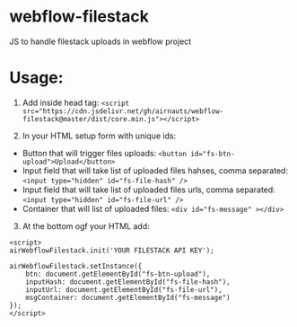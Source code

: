 # webflow-filestack
JS to handle filestack uploads in webflow project

# Usage:
1. Add inside head tag:
`<script src="https://cdn.jsdelivr.net/gh/airnauts/webflow-filestack@master/dist/core.min.js"></script>`

2. In your HTML setup form with unique ids:

- Button that will trigger files uploads: `<button id="fs-btn-upload">Upload</button>`
- Input field that will take list of uploaded files hahses, comma separated: `<input type="hidden" id="fs-file-hash" />`
- Input field that will take list of uploaded files urls, comma separated: `<input type="hidden" id="fs-file-url" />`
- Container that will list of uploaded files: `<div id="fs-message" ></div>`

3. At the bottom ogf your HTML add:

```
<script>
airWebflowFilestack.init('YOUR FILESTACK API KEY');

airWebflowFilestack.setInstance({
	btn: document.getElementById("fs-btn-upload"),
	inputHash: document.getElementById("fs-file-hash"),
 	inputUrl: document.getElementById("fs-file-url"),
 	msgContainer: document.getElementById("fs-message")
});
</script>
```
